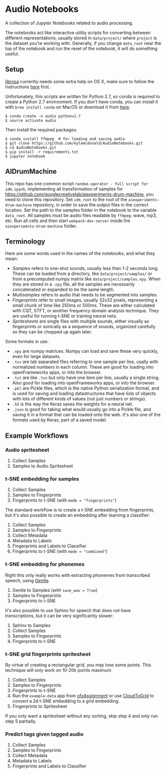 # Audio Notebooks

A collection of Jupyter Notebooks related to audio processing.

The notebooks act like interactive utility scripts for converting between different representations, usually stored in `data/project/` where `project` is the dataset you're working with. Generally, if you change `data_root` near the top of the notebook and run the reset of the notebook, it will do something useful.

## Setup

[librosa](https://github.com/bmcfee/librosa) currently needs some extra help on OS X, make sure to follow the instructions [here](https://github.com/bmcfee/librosa#hints-for-os-x) first.

Unfortunately, this scripts are written for Python 2.7, so conda is required to create a Python 2.7 environment. If you don't have conda, you can install it with `brew install conda` on MacOS or download it from [here](https://conda.io/miniconda.html).

```
$ conda create -n audio python=2.7
$ source activate audio
```

Then install the required packages:
```
$ conda install ffmpeg  # for loading and saving audio
$ git clone https://github.com/kylemcdonald/AudioNotebooks.git
$ cd AudioNotebooks.git
$ pip install -r requirements.txt
$ jupyter notebook
```

## AIDrumMachine

This repo has one common script `random.operator - full script for idm.ipynb`, implementing all transformation of samples for https://github.com/googlecreativelab/aiexperiments-drum-machine, you need to clone this repository.
Set `idm_root` to the root of the `aiexperiments-drum-machine` repository, in order to save the output files in the correct location.
Set the path to the samples folder in the notebook to the variable `data_root`. All samples must be audio files readable by `ffmpeg`: wave, mp3, etc.
Run all cells and then start `webpack-dev-server` inside the `aiexperiments-drum-machine` folder.

## Terminology

Here are some words used in the names of the notebooks, and what they mean:

* _Samples_ refers to one-shot sounds, usually less than 1-2 seconds long. These can be loaded from a directory, like `data/project/samples/` or from a precomputed numpy matrix like `data/project/samples.npy`. When they are stored in a `.npy` file, all the samples are necessarily concatenated or expanded to be the same length.
* _Multisamples_ refers to audio that needs to be segmented into samples.
* _Fingerprints_ refer to small images, usually 32x32 pixels, representing a small chunk of time like 250ms or 500ms. These are either calculated with CQT, STFT, or another frequency domain analysis technique. They are useful for running t-SNE or training neural nets.
* _Spritesheets_ are single files with multiple sounds, either visually as fingerprints or sonically as a sequence of sounds, organized carefully so they can be chopped up again later.

Some formats in use:

* `.npy` are numpy matrices. Numpy can load and save these very quickly, even for large datasets.
* `.tsv` are tab separated files referring to one sample per line, usally with normalized numbers in each column. These are good for loading into openFrameworks apps, or into the browser.
* `.txt` are like `.tsv` but only have one item per line, usually a single string. Also good for loading into openFrameworks apps, or into the browser.
* `.pkl` are Pickle files, which is the native Python serialization format, and is used for saving and loading datastructures that have lists of objects with lots of different kinds of values (not just numbers or strings).
* `.h5` is the way the Keras saves the weights for a neural net.
* `.json` is good for taking what would usually go into a Pickle file, and saving it in a format that can be loaded onto the web. It's also one of the formats used by Keras, part of a saved model.

## Example Workflows

### Audio spritesheet

1. Collect Samples
2. Samples to Audio Spritesheet

### t-SNE embedding for samples

1. Collect Samples
2. Samples to Fingerprints
3. Fingerprints to t-SNE (with `mode = "fingerprints"`)

The standard workflow is to create a t-SNE embedding from fingerprints, but it's also possible to create an embedding after learning a classifier:

1. Collect Samples
2. Samples to Fingerprints
3. Collect Metadata
4. Metadata to Labels
5. Fingerprints and Labels to Classifier
6. Fingerprints to t-SNE (with `mode = "combined"`)

### t-SNE embedding for phonemes

Right this only really works with extracting phonemes from transcribed speech, using [Gentle](https://lowerquality.com/gentle/).

1. Gentle to Samples (with `save_wav = True`)
2. Samples to Fingerprints
3. Fingerprints to t-SNE

It's also possible to use Sphinx for speech that does not have transcriptions, but it can be very significantly slower:

1. Sphinx to Samples
2. Collect Samples
3. Samples to Fingerprints
4. Fingerprints to t-SNE

### t-SNE grid fingerprints spritesheet

By virtue of creating a rectangular grid, you may lose some points. This technique will only work on 10-20k points maximum

1. Collect Samples
2. Samples to Fingerprints
3. Fingerprints to t-SNE
4. Run the `example-data` app from [ofxAssignment](https://github.com/kylemcdonald/ofxAssignment/) or use [CloudToGrid](https://github.com/kylemcdonald/CloudToGrid/) to convert a 2d t-SNE embedding to a grid embedding.
5. Fingerprints to Spritesheet

If you only want a spritesheet without any sorting, skip step 4 and only run step 5 partially.

### Predict tags given tagged audio

1. Collect Samples
2. Samples to Fingerprints
3. Collect Metadata
4. Metadata to Labels
5. Fingerprints and Labels to Classifier